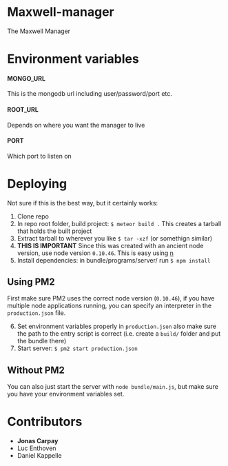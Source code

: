 # Maxwell-manager
The Maxwell Manager

# Environment variables
#### MONGO_URL
This is the mongodb url including user/password/port etc.

#### ROOT_URL
Depends on where you want the manager to live

#### PORT
Which port to listen on

# Deploying
Not sure if this is the best way, but it certainly works:

1) Clone repo
2) In repo root folder, build project: `$ meteor build .`
This creates a tarball that holds the built project
3) Extract tarball to wherever you like `$ tar -xzf` (or somethign similar)
4) **THIS IS IMPORTANT** Since this was created with an ancient node version, use node version `0.10.46`. This is easy using [n](https://www.npmjs.com/package/n)
5) Install dependencies: in bundle/programs/server/ run `$ npm install`

## Using PM2
First make sure PM2 uses the correct node version (`0.10.46`), if you have multiple node applications running, you can specify an interpreter in the `production.json` file.

6) Set environment variables properly in `production.json` also make sure the path to the entry script is correct (i.e. create a `build/` folder and put the bundle there)
6) Start server: `$ pm2 start production.json`

## Without PM2
You can also just start the server with `node bundle/main.js`, but make sure you have your environment variables set.

# Contributors
- **Jonas Carpay**
- Luc Enthoven
- Daniel Kappelle
